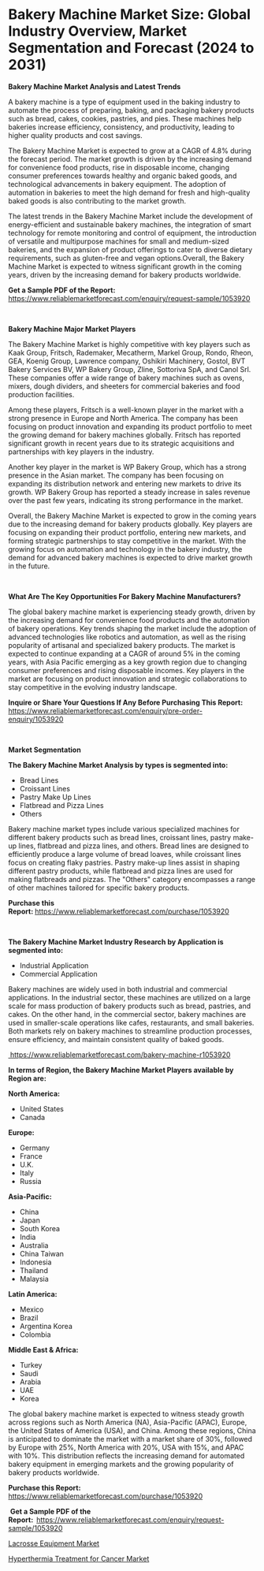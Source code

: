 <p><h1>Bakery Machine Market Size: Global Industry Overview, Market Segmentation and Forecast (2024 to 2031)</h1></p><p><strong>Bakery Machine Market Analysis and Latest Trends</strong></p>
<p><p>A bakery machine is a type of equipment used in the baking industry to automate the process of preparing, baking, and packaging bakery products such as bread, cakes, cookies, pastries, and pies. These machines help bakeries increase efficiency, consistency, and productivity, leading to higher quality products and cost savings.</p><p>The Bakery Machine Market is expected to grow at a CAGR of 4.8% during the forecast period. The market growth is driven by the increasing demand for convenience food products, rise in disposable income, changing consumer preferences towards healthy and organic baked goods, and technological advancements in bakery equipment. The adoption of automation in bakeries to meet the high demand for fresh and high-quality baked goods is also contributing to the market growth.</p><p>The latest trends in the Bakery Machine Market include the development of energy-efficient and sustainable bakery machines, the integration of smart technology for remote monitoring and control of equipment, the introduction of versatile and multipurpose machines for small and medium-sized bakeries, and the expansion of product offerings to cater to diverse dietary requirements, such as gluten-free and vegan options.Overall, the Bakery Machine Market is expected to witness significant growth in the coming years, driven by the increasing demand for bakery products worldwide.</p></p>
<p><strong>Get a Sample PDF of the Report:&nbsp;</strong> <a href="https://www.reliablemarketforecast.com/enquiry/request-sample/1053920">https://www.reliablemarketforecast.com/enquiry/request-sample/1053920</a></p>
<p>&nbsp;</p>
<p><strong>Bakery Machine Major Market Players</strong></p>
<p><p>The Bakery Machine Market is highly competitive with key players such as Kaak Group, Fritsch, Rademaker, Mecatherm, Markel Group, Rondo, Rheon, GEA, Koenig Group, Lawrence company, Oshikiri Machinery, Gostol, BVT Bakery Services BV, WP Bakery Group, Zline, Sottoriva SpA, and Canol Srl. These companies offer a wide range of bakery machines such as ovens, mixers, dough dividers, and sheeters for commercial bakeries and food production facilities.</p><p>Among these players, Fritsch is a well-known player in the market with a strong presence in Europe and North America. The company has been focusing on product innovation and expanding its product portfolio to meet the growing demand for bakery machines globally. Fritsch has reported significant growth in recent years due to its strategic acquisitions and partnerships with key players in the industry.</p><p>Another key player in the market is WP Bakery Group, which has a strong presence in the Asian market. The company has been focusing on expanding its distribution network and entering new markets to drive its growth. WP Bakery Group has reported a steady increase in sales revenue over the past few years, indicating its strong performance in the market.</p><p>Overall, the Bakery Machine Market is expected to grow in the coming years due to the increasing demand for bakery products globally. Key players are focusing on expanding their product portfolio, entering new markets, and forming strategic partnerships to stay competitive in the market. With the growing focus on automation and technology in the bakery industry, the demand for advanced bakery machines is expected to drive market growth in the future.</p></p>
<p>&nbsp;</p>
<p><strong>What Are The Key Opportunities For Bakery Machine Manufacturers?</strong></p>
<p><p>The global bakery machine market is experiencing steady growth, driven by the increasing demand for convenience food products and the automation of bakery operations. Key trends shaping the market include the adoption of advanced technologies like robotics and automation, as well as the rising popularity of artisanal and specialized bakery products. The market is expected to continue expanding at a CAGR of around 5% in the coming years, with Asia Pacific emerging as a key growth region due to changing consumer preferences and rising disposable incomes. Key players in the market are focusing on product innovation and strategic collaborations to stay competitive in the evolving industry landscape.</p></p>
<p><strong>Inquire or Share Your Questions If Any Before Purchasing This Report:</strong> <a href="https://www.reliablemarketforecast.com/enquiry/pre-order-enquiry/1053920">https://www.reliablemarketforecast.com/enquiry/pre-order-enquiry/1053920</a></p>
<p>&nbsp;</p>
<p><strong>Market Segmentation</strong></p>
<p><strong>The Bakery Machine Market Analysis by types is segmented into:</strong></p>
<p><ul><li>Bread Lines</li><li>Croissant Lines</li><li>Pastry Make Up Lines</li><li>Flatbread and Pizza Lines</li><li>Others</li></ul></p>
<p><p>Bakery machine market types include various specialized machines for different bakery products such as bread lines, croissant lines, pastry make-up lines, flatbread and pizza lines, and others. Bread lines are designed to efficiently produce a large volume of bread loaves, while croissant lines focus on creating flaky pastries. Pastry make-up lines assist in shaping different pastry products, while flatbread and pizza lines are used for making flatbreads and pizzas. The "Others" category encompasses a range of other machines tailored for specific bakery products.</p></p>
<p><strong>Purchase this Report:&nbsp;</strong><a href="https://www.reliablemarketforecast.com/purchase/1053920">https://www.reliablemarketforecast.com/purchase/1053920</a></p>
<p>&nbsp;</p>
<p><strong>The Bakery Machine Market Industry Research by Application is segmented into:</strong></p>
<p><ul><li>Industrial Application</li><li>Commercial Application</li></ul></p>
<p><p>Bakery machines are widely used in both industrial and commercial applications. In the industrial sector, these machines are utilized on a large scale for mass production of bakery products such as bread, pastries, and cakes. On the other hand, in the commercial sector, bakery machines are used in smaller-scale operations like cafes, restaurants, and small bakeries. Both markets rely on bakery machines to streamline production processes, ensure efficiency, and maintain consistent quality of baked goods.</p></p>
<p><a href="https://www.reliablemarketforecast.com/bakery-machine-r1053920">&nbsp;https://www.reliablemarketforecast.com/bakery-machine-r1053920</a></p>
<p><strong>In terms of Region, the Bakery Machine Market Players available by Region are:</strong></p>
<p>
    <p> <strong> North America: </strong>
        <ul>
            <li>United States</li>
            <li>Canada</li>
        </ul>
        </p> 
    <p> <strong> Europe: </strong>
        <ul>
            <li>Germany</li>
            <li>France</li>
            <li>U.K.</li>
            <li>Italy</li>
            <li>Russia</li>
        </ul>
        </p> 
    <p> <strong> Asia-Pacific: </strong>
        <ul>
            <li>China</li>
            <li>Japan</li>
            <li>South Korea</li>
            <li>India</li>
            <li>Australia</li>
            <li>China Taiwan</li>
            <li>Indonesia</li>
            <li>Thailand</li>
            <li>Malaysia</li>
        </ul>
        </p> 
    <p> <strong> Latin America: </strong>
        <ul>
            <li>Mexico</li>
            <li>Brazil</li>
            <li>Argentina Korea</li>
            <li>Colombia</li>
        </ul>
        </p> 
    <p> <strong> Middle East & Africa: </strong>
        <ul>
            <li>Turkey</li>
            <li>Saudi</li>
            <li>Arabia</li>
            <li>UAE</li>
            <li>Korea</li>
        </ul>
    </p>
    </p>
<p><p>The global bakery machine market is expected to witness steady growth across regions such as North America (NA), Asia-Pacific (APAC), Europe, the United States of America (USA), and China. Among these regions, China is anticipated to dominate the market with a market share of 30%, followed by Europe with 25%, North America with 20%, USA with 15%, and APAC with 10%. This distribution reflects the increasing demand for automated bakery equipment in emerging markets and the growing popularity of bakery products worldwide.</p></p>
<p><strong>Purchase this Report: </strong><a href="https://www.reliablemarketforecast.com/purchase/1053920">https://www.reliablemarketforecast.com/purchase/1053920</a></p>
<p>&nbsp;<strong>Get a Sample PDF of the Report:&nbsp;&nbsp;</strong><a href="https://www.reliablemarketforecast.com/enquiry/request-sample/1053920">https://www.reliablemarketforecast.com/enquiry/request-sample/1053920</a></p>
<p><strong></strong></p>
<p><p><a href="https://view.publitas.com/reportprime-1/navigating-the-global-lacrosse-equipment-market-landscape-trends-forecasts-and-impact-analysis-2024-2031-covered-in-134-pages/">Lacrosse Equipment Market</a></p><p><a href="https://view.publitas.com/reportprime-1/hyperthermia-treatment-for-cancer-market-size-share-analysis-growth-trends-forecasts-2024-2031/">Hyperthermia Treatment for Cancer Market</a></p></p>